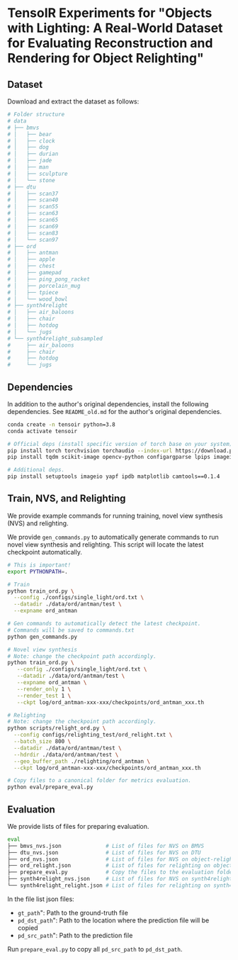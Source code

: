 # TensoIR Experiments for "Objects with Lighting: A Real-World Dataset for Evaluating Reconstruction and Rendering for Object Relighting"

## Dataset

Download and extract the dataset as follows:

```bash
# Folder structure
# data
# ├── bmvs
# │   ├── bear
# │   ├── clock
# │   ├── dog
# │   ├── durian
# │   ├── jade
# │   ├── man
# │   ├── sculpture
# │   └── stone
# ├── dtu
# │   ├── scan37
# │   ├── scan40
# │   ├── scan55
# │   ├── scan63
# │   ├── scan65
# │   ├── scan69
# │   ├── scan83
# │   └── scan97
# ├── ord
# │   ├── antman
# │   ├── apple
# │   ├── chest
# │   ├── gamepad
# │   ├── ping_pong_racket
# │   ├── porcelain_mug
# │   ├── tpiece
# │   └── wood_bowl
# ├── synth4relight
# │   ├── air_baloons
# │   ├── chair
# │   ├── hotdog
# │   └── jugs
# └── synth4relight_subsampled
#     ├── air_baloons
#     ├── chair
#     ├── hotdog
#     └── jugs
```

## Dependencies

In addition to the author's original dependencies, install the following 
dependencies. See `README_old.md` for the author's original dependencies.

```bash
conda create -n tensoir python=3.8
conda activate tensoir

# Official deps (install specific version of torch base on your system).
pip install torch torchvision torchaudio --index-url https://download.pytorch.org/whl/cu118
pip install tqdm scikit-image opencv-python configargparse lpips imageio-ffmpeg kornia lpips tensorboard loguru plyfile

# Additional deps.
pip install setuptools imageio yapf ipdb matplotlib camtools==0.1.4
```

## Train, NVS, and Relighting

We provide example commands for running training, novel view synthesis (NVS)
and relighting.

We provide `gen_commands.py` to automatically generate commands to run novel
view synthesis and relighting. This script will locate the latest checkpoint
automatically.

```bash
# This is important!
export PYTHONPATH=.

# Train
python train_ord.py \
  --config ./configs/single_light/ord.txt \
  --datadir ./data/ord/antman/test \
  --expname ord_antman

# Gen commands to automatically detect the latest checkpoint.
# Commands will be saved to commands.txt
python gen_commands.py

# Novel view synthesis
# Note: change the checkpoint path accordingly.
python train_ord.py \
   --config ./configs/single_light/ord.txt \
   --datadir ./data/ord/antman/test \
   --expname ord_antman \
   --render_only 1 \
   --render_test 1 \
   --ckpt log/ord_antman-xxx-xxx/checkpoints/ord_antman_xxx.th

# Relighting
# Note: change the checkpoint path accordingly.
python scripts/relight_ord.py \
  --config configs/relighting_test/ord_relight.txt \
  --batch_size 800 \
  --datadir ./data/ord/antman/test \
  --hdrdir ./data/ord/antman/test \
  --geo_buffer_path ./relighting/ord_antman \
  --ckpt log/ord_antman-xxx-xxx/checkpoints/ord_antman_xxx.th

# Copy files to a canonical folder for metrics evaluation.
python eval/prepare_eval.py
```

## Evaluation

We provide lists of files for preparing evaluation.

```bash                  
eval
├── bmvs_nvs.json              # List of files for NVS on BMVS
├── dtu_nvs.json               # List of files for NVS on DTU
├── ord_nvs.json               # List of files for NVS on object-relighting-dataset
├── ord_relight.json           # List of files for relighting on object-relighting-dataset
├── prepare_eval.py            # Copy the files to the evaluation folder
├── synth4relight_nvs.json     # List of files for NVS on synth4relight
└── synth4relight_relight.json # List of files for relighting on synth4relight
``` 

In the file list json files:

- `gt_path`": Path to the ground-truth file
- `pd_dst_path`": Path to the location where the prediction file will be copied
- `pd_src_path`": Path to the prediction file

Run `prepare_eval.py` to copy all `pd_src_path` to `pd_dst_path`.
